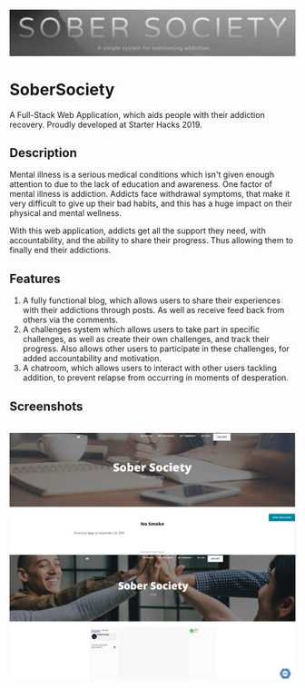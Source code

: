 <p align="center">
  </br>
  <img src="SoberSociety.JPG"/>
</p>

# SoberSociety
A Full-Stack Web Application, which aids people with their addiction recovery. Proudly developed at Starter Hacks 2019.

## Description
Mental illness is a serious medical conditions which isn't given enough attention to due to the lack of education and awareness. One factor of mental illness is addiction. Addicts face withdrawal symptoms, that make it very difficult to give up their bad habits, and this has a huge impact on their physical and mental wellness.

With this web application, addicts get all the support they need, with accountability, and the ability to share their progress. Thus allowing them to finally end their addictions.

## Features
1. A fully functional blog, which allows users to share their experiences with their addictions through posts. As well as receive feed back from others via the comments.
2. A challenges system which allows users to take part in specific challenges, as well as create their own challenges, and track their progress. Also allows other users to participate in these challenges, for added accountability and motivation.
3. A chatroom, which allows users to interact with other users tackling addition, to prevent relapse from occurring in moments of desperation.

## Screenshots
<p align="center">
  </br>
  <img src="SoberSociety1.png"/>
  <img src="SoberSociety2.png"/>
</p>


